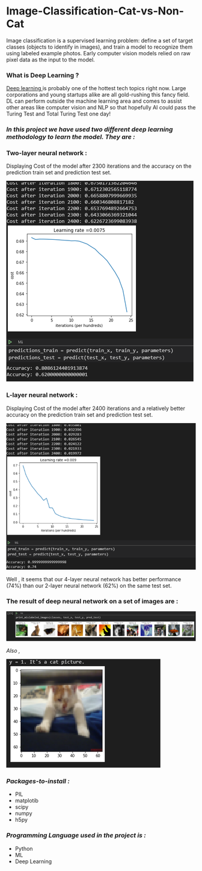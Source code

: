 # Image-Classification-Cat-vs-Non-Cat

Image classification is a supervised learning problem: define a set of target classes (objects to identify in images), and train a model to recognize them using labeled example photos. Early computer vision models relied on raw pixel data as the input to the model.

### What is Deep Learning ?
[Deep learning ](https://en.wikipedia.org/wiki/Deep_learning) is probably one of the hottest tech topics right now. Large corporations and young startups alike are all gold-rushing this fancy field. DL can perform outside the machine learning area and comes to assist other areas like computer vision and NLP so that hopefully AI could pass the Turing Test and Total Turing Test one day!

### _In this project we have used two different deep learning methodology to learn the model. They are :_

###  Two-layer neural network :

Displaying Cost of the model after 2300 iterations and the accuracy on the prediction train set and prediction test set.

![Alt Text](images/imag3.png)

### L-layer neural network :

Displaying Cost of the model after 2400 iterations and a relatively better accuracy on the prediction train set and prediction test set.

![Alt Text](images/imag4.png)

Well , it seems that our 4-layer neural network has better performance (74%) than our 2-layer neural network (62%) on the same test set.

### The result of deep neural network on a set of images are :

![Alt Text](images/imag5.png)

_Also ,_

![Alt Text](images/imag_f.png)

### _Packages-to-install :_

 * PIL
 * matplotib
 * scipy
 * numpy
 * h5py
 
 ### _Programming Language used in the project is :_
* Python 
* ML
* Deep Learning
